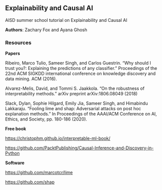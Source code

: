 ## Explainability and Causal AI 
AISD summer school tutorial on Explainability and Causal AI

**Authors**: Zachary Fox and Ayana Ghosh

### Resources 

**Papers** 

Ribeiro, Marco Tulio, Sameer Singh, and Carlos Guestrin. “Why should I trust you?: Explaining the predictions of any classifier.” Proceedings of the 22nd ACM SIGKDD international conference on knowledge discovery and data mining. ACM (2016).

Alvarez-Melis, David, and Tommi S. Jaakkola. “On the robustness of interpretability methods.” arXiv preprint arXiv:1806.08049 (2018)

Slack, Dylan, Sophie Hilgard, Emily Jia, Sameer Singh, and Himabindu Lakkaraju. “Fooling lime and shap: Adversarial attacks on post hoc explanation methods.” In Proceedings of the AAAI/ACM Conference on AI, Ethics, and Society, pp. 180-186 (2020).



**Free book**

https://christophm.github.io/interpretable-ml-book/

https://github.com/PacktPublishing/Causal-Inference-and-Discovery-in-Python

**Software**

https://github.com/marcotcr/lime

https://github.com/shap
